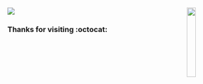 # 
<img align='right' src='https://c.tenor.com/jz5C4Uk8tVwAAAAC/vagabond.gif' width='20%'>

<a href="https://github.com/vmofrias/github-readme-stats">
  <img src="https://github-readme-stats.vercel.app/api/top-langs/?username=vmofrias&layout=compact"/>
</a>

### Thanks for visiting :octocat:

